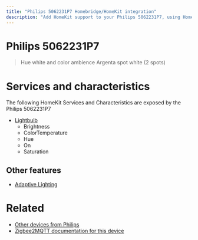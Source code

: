 ```yaml
---
title: "Philips 5062231P7 Homebridge/HomeKit integration"
description: "Add HomeKit support to your Philips 5062231P7, using Homebridge, Zigbee2MQTT and homebridge-z2m."
---
```

<!---
This file has been GENERATED using src/docgen/docgen.ts
DO NOT EDIT THIS FILE MANUALLY!
-->
# Philips 5062231P7
> Hue white and color ambience Argenta spot white (2 spots)


# Services and characteristics
The following HomeKit Services and Characteristics are exposed by
the Philips 5062231P7

* [Lightbulb](../../light.md)
  * Brightness
  * ColorTemperature
  * Hue
  * On
  * Saturation


## Other features
* [Adaptive Lighting](../../light.md)


# Related
* [Other devices from Philips](../index.md#philips)
* [Zigbee2MQTT documentation for this device](https://www.zigbee2mqtt.io/devices/5062231P7.html)